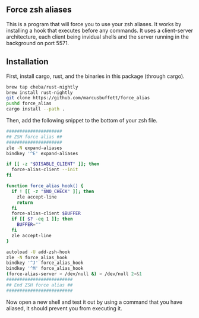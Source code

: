 ## Force zsh aliases

This is a program that will force you to use your zsh aliases. It works by installing a hook that executes before any commands. It uses a client-server architecture, each client being invidual shells and the server running in the background on port 5571.

## Installation

First, install cargo, rust, and the binaries in this package (through cargo).
```bash
brew tap cheba/rust-nightly
brew install rust-nightly
git clone https://github.com/marcusbuffett/force_alias
pushd force_alias
cargo install --path .
```

Then, add the following snippet to the bottom of your zsh file.

```bash
#####################
## ZSH force alias ##
#####################
zle -N expand-aliases
bindkey '^E' expand-aliases

if [[ -z "$DISABLE_CLIENT" ]]; then
  force-alias-client --init
fi

function force_alias_hook() {
  if ! [[ -z "$NO_CHECK" ]]; then
    zle accept-line
    return
  fi
  force-alias-client $BUFFER
  if [[ $? -eq 1 ]]; then
    BUFFER=""
  fi
  zle accept-line
}

autoload -U add-zsh-hook
zle -N force_alias_hook
bindkey '^J' force_alias_hook
bindkey '^M' force_alias_hook
(force-alias-server > /dev/null &) > /dev/null 2>&1
#########################
## End ZSH force alias ##
#########################
```

Now open a new shell and test it out by using a command that you have aliased, it should prevent you from executing it.
